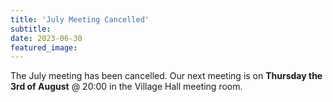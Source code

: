 ```yaml
---
title: 'July Meeting Cancelled'
subtitle: 
date: 2023-06-30
featured_image: 
---
```


The July meeting has been cancelled.  Our next meeting is on **Thursday the 3rd of August** @ 20:00 in the Village Hall meeting room. 